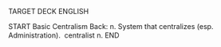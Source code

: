 TARGET DECK
ENGLISH

START
Basic
Centralism
Back: n. System that centralizes (esp. Administration).  centralist n.
END
